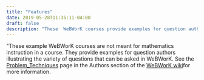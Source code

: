 ```yaml
---
title: "Features"
date: 2019-05-28T11:35:11-04:00
draft: false
description: "These  WeBWorK courses provide examples for question authors illustrating the variety of questions that can be asked in WeBWorK. "
---
```


"These example WeBWorK courses are not meant for mathematics instruction in a course. They provide examples for question authors illustrating the variety of questions that can be asked in WeBWorK. See the [Problem_Techniques](http://webwork.maa.org/wiki/Problem_Techniques) page in the 
Authors section of the [WeBWorK wiki](http://webwork.maa.org/wiki)for more information.
